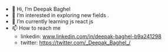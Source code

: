 - 👋 Hi, I’m Deepak Baghel
- 👀 I’m interested in exploring new fields . 
- 🌱 I’m currently learning  js react js
- 📫 How to reach me
  - linkedin: www.linkedin.com/in/deepak-baghel-b9a241298
  - twitter: https://twitter.com/_Deepak_Baghel_/
<!---
Deepak-SBaghel/Deepak-SBaghel is a ✨ special ✨ repository because its `README.md` (this file) appears on your GitHub profile.
You can click the Preview link to take a look at your changes.
--->
